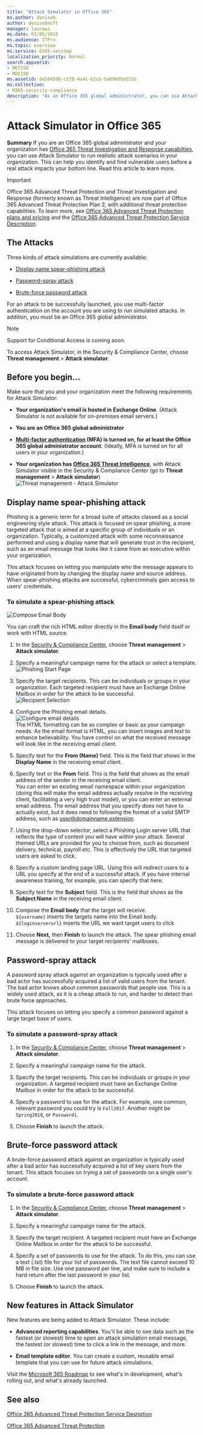 ```yaml
---
title: "Attack Simulator in Office 365"
ms.author: deniseb
author: denisebmsft
manager: laurawi
ms.date: 03/05/2019
ms.audience: ITPro
ms.topic: overview
ms.service: O365-seccomp
localization_priority: Normal
search.appverid:
- MET150
- MOE150
ms.assetid: da5845db-c578-4a41-b2cb-5a09689a551b
ms.collection:
- M365-security-compliance
description: "As an Office 365 global administrator, you can use Attack Simulator to run realistic attack scenarios in your organization. This can help you identify and find vulnerable users before a real attack hits your business."
---
```


# Attack Simulator in Office 365

**Summary** If you are an Office 365 global administrator and your organization has [Office 365 Threat Investigation and Response capabilties](office-365-ti.md), you can use Attack Simulator to run realistic attack scenarios in your organization. This can help you identify and find vulnerable users before a real attack impacts your bottom line. Read this article to learn more.

> [!IMPORTANT]
> Office 365 Advanced Threat Protection and Threat Investigation and Response (formerly known as Threat Intelligence) are now part of Office 365 Advanced Threat Protection Plan 2, with additional threat protection capabilities. To learn more, see [Office 365 Advanced Threat Protection plans and pricing](https://products.office.com/exchange/advance-threat-protection) and the [Office 365 Advanced Threat Protection Service Description](https://docs.microsoft.com/office365/servicedescriptions/office-365-advanced-threat-protection-service-description).
  
## The Attacks

Three kinds of attack simulations are currently available:
  
- [Display name spear-phishing attack](attack-simulator.md#spearphish)
    
- [Password-spray attack](attack-simulator.md#passwordspray)
    
- [Brute-force password attack](attack-simulator.md#bruteforce)
    
For an attack to be successfully launched, you use multi-factor authentication on the account you are using to run simulated attacks. In addition, you must be an Office 365 global administrator.
  
> [!NOTE]
> Support for Conditional Access is coming soon. 
  
To access Attack Simulator, in the Security &amp; Compliance Center, choose **Threat management** \> **Attack simulator**.
  
## Before you begin...

Make sure that you and your organization meet the following requirements for Attack Simulator:
      
- **Your organization's email is hosted in Exchange Online**. (Attack Simulator is not available for on-premises email servers.)
    
- **You are an Office 365 global administrator**
    
- **[Multi-factor authentication](https://docs.microsoft.com/office365/admin/security-and-compliance/set-up-multi-factor-authentication?view=o365-worldwide) (MFA) is turned on, for at least the Office 365 global administrator account**. (Ideally, MFA is turned on for all users in your organization.)
 
- **Your organization has [Office 365 Threat Intelligence](office-365-ti.md)**, with Attack Simulator visible in the Security &amp; Compliance Center (go to **Threat management** \> **Attack simulator**)<br/>![Threat management - Attack Simulator](media/ThreatMgmt-AttackSimulator.png)

    
## Display name spear-phishing attack

Phishing is a generic term for a broad suite of attacks classed as a social engineering style attack. This attack is focused on spear phishing, a more targeted attack that is aimed at a specific group of individuals or an organization. Typically, a customized attack with some reconnaissance performed and using a display name that will generate trust in the recipient, such as an email message that looks like it came from an executive within your organization.
  
This attack focuses on letting you manipulate who the message appears to have originated from by changing the display name and source address. When spear-phishing attacks are successful, cybercriminals gain access to users' credentials.
  
### To simulate a spear-phishing attack

![Compose Email Body](media/9bd65af4-1f9d-45c1-8c06-796d7ccfd425.jpg)
  
You can craft the rich HTML editor directly in the **Email body** field itself or work with HTML source.
  
1. In the [Security &amp; Compliance Center](https://protection.office.com), choose **Threat management** \> **Attack simulator**.
    
2. Specify a meaningful campaign name for the attack or select a template. <br/>![Phishing Start Page](media/5e93b3cc-5981-462f-8b45-bdf85d97f1b8.jpg)
  
3. Specify the target recipients. This can be individuals or groups in your organization. Each targeted recipient must have an Exchange Online Mailbox in order for the attack to be successful. <br/>![Recipient Selection](media/faf8c2e0-6175-4cd7-8265-0c8e727f4d0f.jpg)
  
4. Configure the Phishing email details. <br/>![Configure email details](media/f043608f-f8ce-4aae-be28-86e8ecc524a9.jpg)<br/>The HTML formatting can be as complex or basic as your campaign needs. As the email format is HTML, you can insert images and text to enhance believability. You have control on what the received message will look like in the receiving email client.
    
5. Specify text for the **From (Name)** field. This is the field that shows in the **Display Name** in the receiving email client. 
    
6. Specify text or the **From** field. This is the field that shows as the email address of the sender in the receiving email client. <br/>You can enter an existing email namespace within your organization (doing this will make the email address actually resolve in the receiving client, facilitating a very high trust model), or you can enter an external email address. The email address that you specify does not have to actually exist, but it does need to following the format of a valid SMTP address, such as user@domainname.extension. 
  
7. Using the drop-down selector, select a Phishing Login server URL that reflects the type of content you will have within your attack. Several themed URLs are provided for you to choose from, such as document delivery, technical, payroll etc. This is effectively the URL that targeted users are asked to click.
    
8. Specify a custom landing page URL. Using this will redirect users to a URL you specify at the end of a successful attack. If you have internal awareness training, for example, you can specify that here.
    
9. Specify text for the **Subject** field. This is the field that shows as the **Subject Name** in the receiving email client. 
    
10. Compose the **Email body** that the target will receive. <br/>`${username}` inserts the targets name into the Email body. <br/>`${loginserverurl}` inserts the URL we want target users to click 
    
11. Choose **Next,** then **Finish** to launch the attack. The spear phishing email message is delivered to your target recipients' mailboxes. 
    
## Password-spray attack

A password spray attack against an organization is typically used after a bad actor has successfully acquired a list of valid users from the tenant. The bad actor knows about common passwords that people use. This is a widely used attack, as it is a cheap attack to run, and harder to detect than brute force approaches.
  
This attack focuses on letting you specify a common password against a large target base of users.
  
### To simulate a password-spray attack

1. In the [Security &amp; Compliance Center](https://protection.office.com), choose **Threat management** \> **Attack simulator**.
    
2. Specify a meaningful campaign name for the attack.
    
3. Specify the target recipients. This can be individuals or groups in your organization. A targeted recipient must have an Exchange Online Mailbox in order for the attack to be successful.
    
4. Specify a password to use for the attack. For example, one common, relevant password you could try is `Fall2017`. Another might be `Spring2018`, or `Password1`.
    
5. Choose **Finish** to launch the attack. 
    
## Brute-force password attack

A brute-force password attack against an organization is typically used after a bad actor has successfully acquired a list of key users from the tenant. This attack focuses on trying a set of passwords on a single user's account.
  
### To simulate a brute-force password attack

1. In the [Security &amp; Compliance Center](https://protection.office.com), choose **Threat management** \> **Attack simulator**.
    
2. Specify a meaningful campaign name for the attack.
    
3. Specify the target recipient. A targeted recipient must have an Exchange Online Mailbox in order for the attack to be successful.
    
4. Specify a set of passwords to use for the attack. To do this, you can use a text (.txt) file for your list of passwords. The text file cannot exceed 10 MB in file size. Use one password per line, and make sure to include a hard return after the last password in your list.
    
5. Choose **Finish** to launch the attack. 
    
## New features in Attack Simulator

New features are being added to Attack Simulator. These include:

- **Advanced reporting capabilities**. You'll be able to see data such as the fastest (or slowest) time to open an attack simulation email message, the fastest (or slowest) time to click a link in the message, and more.

- **Email template editor**. You can create a custom, reusable email template that you can use for future attack simulations.

Visit the [Microsoft 365 Roadmap](https://www.microsoft.com/microsoft-365/roadmap) to see what's in development, what's rolling out, and what's already launched.

## See also

[Office 365 Advanced Threat Protection Service Desription](https://docs.microsoft.com/en-us/office365/servicedescriptions/office-365-advanced-threat-protection-service-description)

[Office 365 Advanced Threat Protection](office-365-atp.md)



